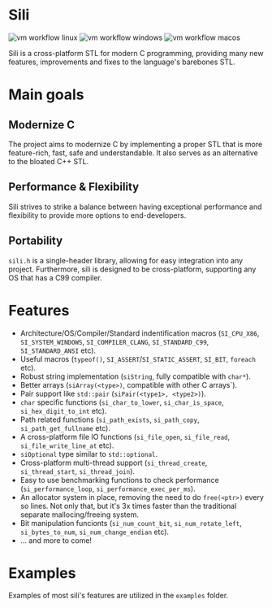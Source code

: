 # Sili
![vm workflow linux](https://github.com/EimaMei/sili-toolchain/actions/workflows/linux.yml/badge.svg)
![vm workflow windows](https://github.com/EimaMei/sili-toolchain/actions/workflows/windows.yml/badge.svg)
![vm workflow macos](https://github.com/EimaMei/sili-toolchain/actions/workflows/macos.yml/badge.svg)

Sili is a cross-platform STL for modern C programming, providing many new features, improvements and fixes to the language's barebones STL.

# Main goals
## Modernize C
The project aims to modernize C by implementing a proper STL that is more feature-rich, fast, safe and understandable. It also serves as an alternative to the bloated C++ STL.
## Performance & Flexibility
Sili strives to strike a balance between having exceptional performance and flexibility to provide more options to end-developers.
## Portability
`sili.h`  is a single-header library, allowing for easy integration into any project. Furthermore, sili is designed to be cross-platform, supporting any OS that has a C99 compiler.

# Features
- Architecture/OS/Compiler/Standard indentification macros (`SI_CPU_X86`, `SI_SYSTEM_WINDOWS`, `SI_COMPILER_CLANG`, `SI_STANDARD_C99`, `SI_STANDARD_ANSI` etc).
- Useful macros (`typeof()`, `SI_ASSERT`/`SI_STATIC_ASSERT`, `SI_BIT`, `foreach` etc).
- Robust string implementation (`siString`, fully compatible with `char*`).
- Better arrays (`siArray(<type>)`, compatible with other C arrays`).
- Pair support like `std::pair` (`siPair(<type1>, <type2>)`).
- `char` specific functions (`si_char_to_lower`, `si_char_is_space`, `si_hex_digit_to_int` etc).
- Path related functions (`si_path_exists`, `si_path_copy`, `si_path_get_fullname` etc).
- A cross-platform file IO functions (`si_file_open`, `si_file_read`, `si_file_write_line_at` etc).
- `siOptional` type similar to `std::optional`.
- Cross-platform multi-thread support (`si_thread_create`, `si_thread_start`, `si_thread_join`).
- Easy to use benchmarking functions to check performance (`si_performance_loop`, `si_performance_exec_per_ms`).
- An allocator system in place, removing the need to do `free(<ptr>)` every so lines. Not only that, but it's 3x times faster than the traditional separate mallocing/freeing system.
- Bit manipulation funcionts (`si_num_count_bit`, `si_num_rotate_left`, `si_bytes_to_num`, `si_num_change_endian` etc).
- ... and more to come!

# Examples
Examples of most sili's features are utilized in the `examples` folder.
